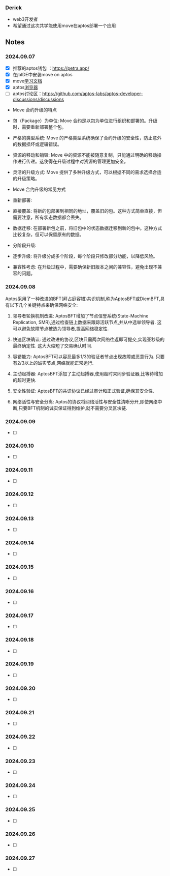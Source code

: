 ### Derick
- web3开发者
- 希望通过这次共学能使用move在aptos部署一个应用


## Notes

<!-- Content_START -->

### 2024.09.07
 -  [x] 推荐的aptos钱包  ：https://petra.app/
 -  [x] 在jbIDE中安装move on aptos
 -  [x] move[学习文档](https://aptos.dev/en/build/smart-contracts/why-move)
 -  [x] aptos[浏览器](https://explorer.aptoslabs.com/analytics?network=mainnet)
 -  [ ] aptos讨论区：https://github.com/aptos-labs/aptos-developer-discussions/discussions
- Move 合约升级的特点
- 包（Package）为单位: Move 合约是以包为单位进行组织和部署的。升级时，需要重新部署整个包。
- 严格的类型系统: Move 的严格类型系统确保了合约升级的安全性，防止意外的数据损坏或逻辑错误。
- 资源的移动和销毁: Move 中的资源不能被随意复制，只能通过明确的移动操作进行传递。这使得在升级过程中对资源的管理更加安全。
- 灵活的升级方式: Move 提供了多种升级方式，可以根据不同的需求选择合适的升级策略。
- Move 合约升级的常见方式
- 重新部署:

- 直接覆盖: 将新的包部署到相同的地址，覆盖旧的包。这种方式简单直接，但需要注意，所有状态数据都会丢失。
- 数据迁移: 在部署新包之前，将旧包中的状态数据迁移到新的包中。这种方式比较复杂，但可以保留原有的数据。
- 分阶段升级:

- 逐步升级: 将升级分成多个阶段，每个阶段只修改部分功能，以降低风险。
- 兼容性考虑: 在升级过程中，需要确保新旧版本之间的兼容性，避免出现不兼容的问题。
### 2024.09.08
Aptos采用了一种改进的BFT(拜占庭容错)共识机制,称为AptosBFT或DiemBFT,具有以下几个关键特点来确保网络安全:

1. 领导者轮换机制改进:
   AptosBFT增加了节点信誉系统(State-Machine Replication, SMR),通过检查链上数据来跟踪活跃节点,并从中选举领导者. 这可以避免故障节点被选为领导者,提高网络稳定性.

2. 快速区块确认:
   通过改进的协议,区块只需两次网络往返即可提交,实现亚秒级的最终确定性. 这大大缩短了交易确认时间.

3. 容错能力:
   AptosBFT可以容忍最多1/3的验证者节点出现故障或恶意行为. 只要有2/3以上的诚实节点,网络就能正常运行.

4. 主动起搏器:
   AptosBFT添加了主动起搏器,使用超时来同步验证器,比等待增加的超时更快.

5. 安全性验证:
   AptosBFT的共识协议已经过审计和正式验证,确保其安全性.

6. 网络活性与安全分离:
   Aptos的协议将网络活性与安全性清晰分开,即使网络中断,只要BFT机制的诚实保证得到维护,就不需要分叉区块链.

### 2024.09.09
 -  [ ] 
### 2024.09.10
 -  [ ] 
### 2024.09.11
 -  [ ] 
### 2024.09.12
 -  [ ] 
### 2024.09.13
 -  [ ] 
### 2024.09.14
 -  [ ] 
### 2024.09.15
 -  [ ] 
### 2024.09.16
 -  [ ] 
### 2024.09.17
 -  [ ] 
### 2024.09.18
 -  [ ] 
### 2024.09.19
 -  [ ] 
### 2024.09.20
 -  [ ] 
### 2024.09.21
 -  [ ] 
### 2024.09.22
 -  [ ] 
### 2024.09.23
 -  [ ] 
### 2024.09.24
 -  [ ] 
### 2024.09.25
 -  [ ] 
### 2024.09.26
 -  [ ] 
### 2024.09.27
 -  [ ] 

<!-- Content_END -->
